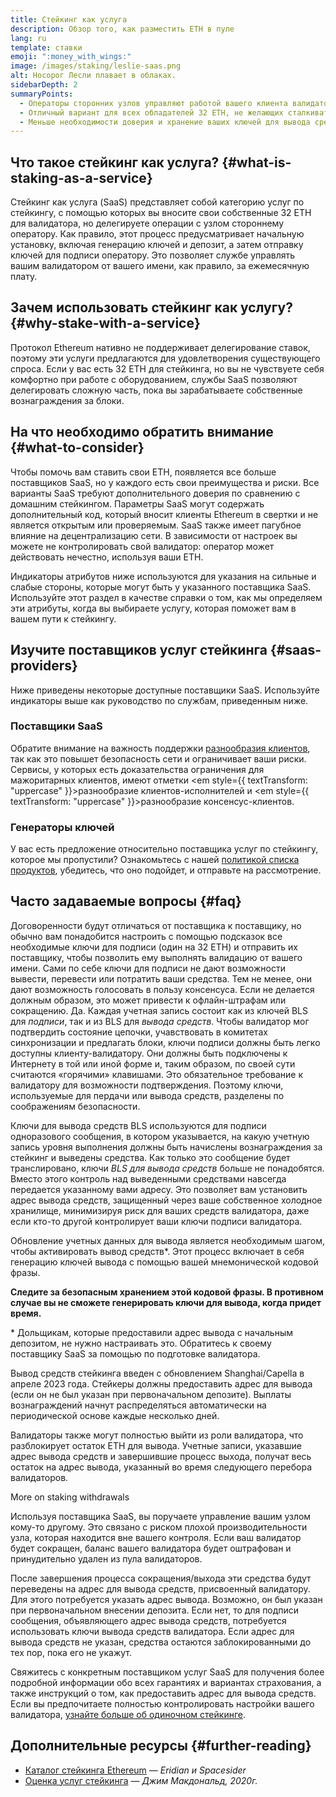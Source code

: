 ```yaml
---
title: Стейкинг как услуга
description: Обзор того, как разместить ETH в пуле
lang: ru
template: ставки
emoji: ":money_with_wings:"
image: /images/staking/leslie-saas.png
alt: Носорог Лесли плавает в облаках.
sidebarDepth: 2
summaryPoints:
  - Операторы сторонних узлов управляют работой вашего клиента валидатора
  - Отличный вариант для всех обладателей 32 ETH, не желающих сталкиваться с техническими сложностями запуска узла
  - Меньше необходимости доверия и хранение ваших ключей для вывода средств
---
```


## Что такое стейкинг как услуга? {#what-is-staking-as-a-service}

Стейкинг как услуга (SaaS) представляет собой категорию услуг по стейкингу, с помощью которых вы вносите свои собственные 32 ETH для валидатора, но делегируете операции с узлом стороннему оператору. Как правило, этот процесс предусматривает начальную установку, включая генерацию ключей и депозит, а затем отправку ключей для подписи оператору. Это позволяет службе управлять вашим валидатором от вашего имени, как правило, за ежемесячную плату.

## Зачем использовать стейкинг как услугу? {#why-stake-with-a-service}

Протокол Ethereum нативно не поддерживает делегирование ставок, поэтому эти услуги предлагаются для удовлетворения существующего спроса. Если у вас есть 32 ETH для стейкинга, но вы не чувствуете себя комфортно при работе с оборудованием, службы SaaS позволяют делегировать сложную часть, пока вы зарабатываете собственные вознаграждения за блоки.

<CardGrid>
  <Card title="Ваш собственный валидатор" emoji=":desktop_computer:" description="Deposit your own 32 ETH to activate your own set of signing keys that will participate in Ethereum consensus. Monitor your progress with dashboards to watch those ETH rewards accumulate." />
  <Card title="Просто начать" emoji="🏁" description="Forget about hardware specs, setup, node maintenance and upgrades. SaaS providers let you outsource the hard part by uploading your own signing credentials, allowing them to run a validator on your behalf, for a small cost." />
  <Card title="Ограничьте свои риски" emoji=":shield:" description="In many cases users do not have to give up access to the keys that enable withdrawing or transferring staked funds. These are different from the signing keys, and can be stored separately to limit (but not eliminate) your risk as a staker." />
</CardGrid>

<StakingComparison page="saas" />

## На что необходимо обратить внимание {#what-to-consider}

Чтобы помочь вам ставить свои ETH, появляется все больше поставщиков SaaS, но у каждого есть свои преимущества и риски. Все варианты SaaS требуют дополнительного доверия по сравнению с домашним стейкингом. Параметры SaaS могут содержать дополнительный код, который вносит клиенты Ethereum в свертки и не является открытым или проверяемым. SaaS также имеет пагубное влияние на децентрализацию сети. В зависимости от настроек вы можете не контролировать свой валидатор: оператор может действовать нечестно, используя ваши ETH.

Индикаторы атрибутов ниже используются для указания на сильные и слабые стороны, которые могут быть у указанного поставщика SaaS. Используйте этот раздел в качестве справки о том, как мы определяем эти атрибуты, когда вы выбираете услугу, которая поможет вам в вашем пути к стейкингу.

<StakingConsiderations page="saas" />

## Изучите поставщиков услуг стейкинга {#saas-providers}

Ниже приведены некоторые доступные поставщики SaaS. Используйте индикаторы выше как руководство по службам, приведенным ниже.

<ProductDisclaimer />

### Поставщики SaaS

<StakingProductsCardGrid category="saas" />

Обратите внимание на важность поддержки [разнообразия клиентов](/developers/docs/nodes-and-clients/client-diversity/), так как это повышет безопасность сети и ограничивает ваши риски. Сервисы, у которых есть доказательства ограничения для мажоритарных клиентов, имеют отметки <em style={{ textTransform: "uppercase" }}>разнообразие клиентов-исполнителей</em> и <em style={{ textTransform: "uppercase" }}>разнообразие консенсус-клиентов</em>.

### Генераторы ключей

<StakingProductsCardGrid category="keyGen" />

У вас есть предложение относительно поставщика услуг по стейкингу, которое мы пропустили? Ознакомьтесь с нашей [политикой списка продуктов](/contributing/adding-staking-products/), убедитесь, что оно подойдет, и отправьте на рассмотрение.

## Часто задаваемые вопросы {#faq}

<ExpandableCard title="Кто хранит мои ключи?" eventCategory="SaasStaking" eventName="clicked who holds my keys">
Договоренности будут отличаться от поставщика к поставщику, но обычно вам понадобится настроить с помощью подсказок все необходимые ключи для подписи (один на 32 ETH) и отправить их поставщику, чтобы позволить ему выполнять валидацию от вашего имени. Сами по себе ключи для подписи не дают возможности вывести, перевести или потратить ваши средства. Тем не менее, они дают возможность голосовать в пользу консенсуса. Если не делается должным образом, это может привести к офлайн-штрафам или сокращению.
</ExpandableCard>

<ExpandableCard title="Итак, есть два набора ключей?" eventCategory="SaasStaking" eventName="clicked so there are two sets of keys">
Да. Каждая учетная запись состоит как из ключей BLS для <em>подписи</em>, так и из BLS для <em>вывода средств</em>. Чтобы валидатор мог подтвердить состояние цепочки, учавствовать в комитетах синхронизации и предлагать блоки, ключи подписи должны быть легко доступны клиенту-валидатору. Они должны быть подключены к Интернету в той или иной форме и, таким образом, по своей сути считаются «горячими» клавишами. Это обязательное требование к валидатору для возможности подтверждения. Поэтому ключи, используемые для пердачи или вывода средств, разделены по соображениям безопасности.

Ключи для вывода средств BLS используются для подписи одноразового сообщения, в котором указывается, на какую учетную запись уровня выполнения должны быть начислены вознаграждения за стейкинг и выведены средства. Как только это сообщение будет транслировано, ключи <em>BLS для вывода средств</em> больше не понадобятся. Вместо этого контроль над выведенными средствами навсегда передается указанному вами адресу. Это позволяет вам установить адрес вывода средств, защищенный через ваше собственное холодное хранилище, минимизируя риск для ваших средств валидатора, даже если кто-то другой контролирует ваши ключи подписи валидатора.

Обновление учетных данных для вывода является необходимым шагом, чтобы активировать вывод средств\*. Этот процесс включает в себя генерацию ключей вывода с помощью вашей мнемонической кодовой фразы.

<strong>Следите за безопасным хранением этой кодовой фразы. В противном случае вы не сможете генерировать ключи для вывода, когда придет время.</strong>

\* Дольщикам, которые предоставили адрес вывода с начальным депозитом, не нужно настраивать это. Обратитесь к своему поставщику SaaS за помощью по подготовке валидатора.
</ExpandableCard>

<ExpandableCard title="Когда я смогу выводить средства?" eventCategory="SaasStaking" eventName="clicked when can I withdraw">
Вывод средств стейкинга введен с обновлением Shanghai/Capella в апреле 2023 года. Стейкеры должны предоставить адрес для вывода (если он не был указан при первоначальном депозите). Выплаты вознаграждений начнут распределяться автоматически на периодической основе каждые несколько дней.

Валидаторы также могут полностью выйти из роли валидатора, что разблокирует остаток ЕТН для вывода. Учетные записи, указавшие адрес вывода средств и завершившие процесс выхода, получат весь остаток на адрес вывода, указанный во время следующего перебора валидаторов.

<ButtonLink to="/staking/withdrawals/">More on staking withdrawals</ButtonLink>
</ExpandableCard>

<ExpandableCard title="Что произойдет, если я подпаду под сокращение?" eventCategory="SaasStaking" eventName="clicked what happens if I get slashed">
Используя поставщика SaaS, вы поручаете управление вашим узлом кому-то другому. Это связано с риском плохой производительности узла, которая находится вне вашего контроля. Если ваш валидатор будет сокращен, баланс вашего валидатора будет оштрафован и принудительно удален из пула валидаторов.

После завершения процесса сокращения/выхода эти средства будут переведены на адрес для вывода средств, присвоенный валидатору. Для этого потребуется указать адрес вывода. Возможно, он был указан при первоначальном внесении депозита. Если нет, то для подписи сообщения, объявляющего адрес вывода средств, потребуется использовать ключи вывода средств валидатора. Если адрес для вывода средств не указан, средства остаются заблокированными до тех пор, пока его не укажут.

Свяжитесь с конкретным поставщиком услуг SaaS для получения более подробной информации обо всех гарантиях и вариантах страхования, а также инструкций о том, как предоставить адрес для вывода средств. Если вы предпочитаете полностью контролировать настройки вашего валидатора, <a href="/staking/solo/">узнайте больше об одиночном стейкинге</a>.
</ExpandableCard>

## Дополнительные ресурсы {#further-reading}

- [Каталог стейкинга Ethereum](https://www.staking.directory/) — _Eridian и Spacesider_
- [Оценка услуг стейкинга](https://www.attestant.io/posts/evaluating-staking-services/) — _Джим Макдональд, 2020г._
